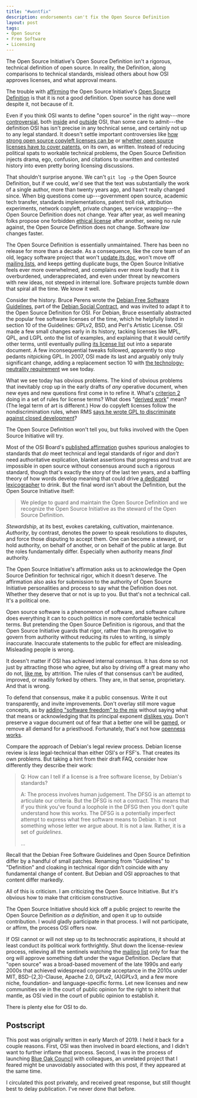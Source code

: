 ```yaml
---
title: "#wontfix"
description: endorsements can't fix the Open Source Definition
layout: post
tags:
- Open Source
- Free Software
- Licensing
---
```


<aside class="brief" markdown="1">
The Open Source Initiative's Open Source Definition isn't a rigorous, technical definition of open source.  In reality, the Definition, along comparisons to technical standards, mislead others about how OSI approves licenses, and what approval means.
</aside>

The trouble with [affirming](https://opensource.org/OSD_Affirmation) the Open Source Initiative's [Open Source Definition](https://opensource.org/osd) is that it is not a good definition.  Open source has done well despite it, not because of it.

Even if you think OSI wants to define "open source" in the right way---more [controversial](https://twitter.com/monkchips/status/247584170967175169), both [inside](https://wiki.opensource.org/bin/Main/Open+Source+Initiative+Working+Groups/Beyond+Licensing+Working+Group+Proposal/) and [outside](https://medium.com/@nayafia/i-hate-the-term-open-source-a65fd481a95) OSI, than some care to admit---the definition OSI has isn't precise in any technical sense, and certainly not up to any legal standard.  It doesn't settle important controversies like [how strong open source copyleft licenses can be](https://writing.kemitchell.com/2018/11/05/OSD-Copyleft-Regulation.html) or [whether open source licenses have to cover patents](http://stlr.org/2018/10/15/the-truth-about-oss-frand-by-all-indications-compatible-models-in-standards-settings/), on its own, as written.  Instead of reducing political spats to workable technical problems, the Open Source Definition injects drama, ego, confusion, and citations to unwritten and contested history into even pretty boring licensing discussions.

That shouldn't surprise anyone.  We can't `git log -p` the Open Source Definition, but if we could, we'd see that the text was substantially the work of a single author, more than twenty years ago, and hasn't really changed since.  When big questions come up---government open source, academic tech transfer, standards implementations, patent troll risk, attribution experiments, network copyleft, private changes, service wrapping---the Open Source Definition does not change.  Year after year, as well meaning folks propose one forbidden [ethical license](https://en.wikipedia.org/wiki/Hacktivismo_Enhanced-Source_Software_License_Agreement) after another, seeing no rule against, the Open Source Definition does not change.  Software _law_ changes faster.

The Open Source Definition is essentially unmaintained.  There has been no release for more than a decade.  As a consequence, like the core team of an old, legacy software project that won't [update its doc](https://opensource.org/approval), won't move off [mailing lists](https://opensource.org/lists), and keeps getting duplicate bugs, the Open Source Initiative feels ever more overwhelmed, and complains ever more loudly that it is overburdened, underappreciated, and even under threat by newcomers with new ideas, not steeped in internal lore.  Software projects tumble down that spiral all the time.  We know it well.

Consider the history.  Bruce Perens wrote the [Debian Free Software Guidelines](https://www.debian.org/social_contract#guidelines), part of the [Debian Social Contract](https://www.debian.org/social_contract), and was invited to adapt it to the Open Source Definition for OSI.  For Debian, Bruce essentially abstracted the popular free software licenses of the time, which he helpfully listed in section 10 of the Guidelines: GPLv2, BSD, and Perl's Artistic License.  OSI made a few small changes early in its history, tacking licenses like MPL, QPL, and LGPL onto the list of examples, and explaining that it would certify other terms, until eventually pulling [its license list](https://opensource.org/licenses) out into a separate document.  A few inconsequential tweaks followed, apparently to stop pedants nitpicking GPL.  In 2007, OSI made its last and arguably only truly significant change, adding a replacement section 10 with [the technology-neutrality requirement](https://opensource.org/osd#technology-neutral) we see today.

What we see today has obvious problems.  The kind of obvious problems that inevitably crop up in the early drafts of _any_ operative document, when new eyes and new questions first come in to refine it.  What's [criterion 2](https://opensource.org/osd#include-source-code) doing in a set of rules for license terms?  What does "[derived work](https://opensource.org/osd#derived-works)" mean?  (The legal term of art is different.)  How do copyleft licenses follow the nondiscrimination rules, when RMS [says he wrote GPL to discriminate against closed development](https://www.gnu.org/philosophy/pragmatic.en.html)?

The Open Source Definition won't tell you, but folks involved with the Open Source Initiative will try.

Most of the OSI Board's [published affirmation](https://opensource.org/OSD_Affirmation) gushes spurious analogies to standards that _do_ meet technical and legal standards of rigor and _don't_ need authoritative explication, blanket assertions that progress and trust are impossible in open source without consensus around such a rigorous standard, though that's exactly the story of the last ten years, and a baffling theory of how words develop meaning that could drive [a dedicated lexicographer](https://www.youtube.com/watch?v=5EeQEqqj-dI) to drink.  But the final word isn't about the Definition, but the Open Source Initiative itself:

> We pledge to guard and maintain the Open Source Definition and we recognize the Open Source Initiative as the steward of the Open Source Definition.

_Stewardship_, at its best, evokes caretaking, cultivation, maintenance.  _Authority_, by contrast, denotes the power to speak resolutions to disputes, and force those disputing to accept them.  One can become a steward, or hold authority, on behalf of another, or on behalf of the public at large.  But the roles fundamentally differ.  Especially when authority means _final_ authority.

The Open Source Initiative's affirmation asks us to acknowledge the Open Source Definition for technical rigor, which it doesn't deserve.  The affirmation also asks for submission to the authority of Open Source Initiative personalities and process to say what the Definition does not.  Whether they deserve that or not is up to you.  But that's not a technical call.  It's a political one.

Open source software is a phenomenon of software, and software culture does everything it can to couch politics in more comfortable technical terms.  But pretending the Open Source Definition is rigorous, and that the Open Source Initiative guards that rigor, rather than its prerogative to govern from authority without reducing its rules to writing, is simply inaccurate.  Inaccurate statements to the public for effect are misleading.  Misleading people is wrong.

It doesn't matter if OSI has achieved internal consensus.  It has done so not just by attracting those who agree, but also by driving off a great many who do not, [like me](http://lists.opensource.org/pipermail/license-review_lists.opensource.org/2019-February/003978.html), by attrition.  The rules of that consensus can't be audited, improved, or readily forked by others.  They are, in that sense, proprietary.  And that is wrong.

To defend that consensus, make it a public consensus.  Write it out transparently, and invite improvements.  Don't overlay still more vague concepts, as by [adding "software freedom" to the mix](http://lists.opensource.org/pipermail/license-discuss_lists.opensource.org/2018-December/020157.html) without saying what that means or acknowledging that its principal exponent [dislikes you](https://www.gnu.org/philosophy/open-source-misses-the-point.en.html).  Don't preserve a vague document out of fear that a better one will be [gamed](http://lists.opensource.org/pipermail/license-review_lists.opensource.org/2017-October/003198.html), or remove all demand for a priesthood.  Fortunately, that's not how [openness](https://www.rosenlaw.com/oslbook.htm) [works](https://www.amazon.com/dp/B06ZYZY8W6/).

Compare the approach of Debian's legal review process.  Debian license review is _less_ legal-technical than either OSI's or FSF's.  That creates its own problems.  But taking a hint from their draft FAQ, consider how differently they describe their work:

> Q: How can I tell if a license is a free software license, by Debian's standards?
>
> A: The process involves human judgement.  The DFSG is an attempt to articulate our criteria.  But the DFSG is not a contract.  This means that if you think you've found a loophole in the DFSG then you don't quite understand how this works.  The DFSG is a potentially imperfect attempt to express what free software means to Debian.  It is not something whose letter we argue about. It is not a law.  Rather, it is a set of _guidelines_.
>
> ...

Recall that the Debian Free Software Guidelines and Open Source Definition differ by a handful of small patches.  Renaming from "Guidelines" to "Definition" and cloaking in technical rigor didn't coincide with any fundamental change of content.  But Debian and OSI approaches to that content differ markedly.

All of this is criticism.  I am criticizing the Open Source Initiative.  But it's obvious how to make that criticism constructive.

The Open Source Initiative should kick off a public project to rewrite the Open Source Definition _as a definition_, and open it up to outside contribution.  I would gladly participate in that process.  I will not participate, or affirm, the process OSI offers now.

If OSI cannot or will not step up to its technocratic aspirations, it should at least conduct its political work forthrightly.  Shut down the license-review process, relieving all the sentinels watching the [mailing list](http://lists.opensource.org/pipermail/license-review_lists.opensource.org/) only for fear the org will approve something daft under the vague Definition.  Declare that "open source" was a broad-based movement of the late 1990s and early 2000s that achieved widespread corporate acceptance in the 2010s under MIT, BSD-{2,3}-Clause, Apache 2.0, GPLv2, (A)GPLv3, and a few more niche, foundation- and language-specific forms.  Let new licenses and new communities vie in the court of public opinion for the right to inherit that mantle, as OSI vied in the court of public opinion to establish it.

There is plenty else for OSI to do.

## Postscript

This post was originally written in early March of 2019.  I held it back for a couple reasons.  First, OSI was then involved in board elections, and I didn't want to further inflame that process.  Second, I was in the process of launching [Blue Oak Council](https://blueoakcouncil.org) with colleagues, an unrelated project that I feared might be unavoidably associated with this post, if they appeared at the same time.

I circulated this post privately, and received great response, but still thought best to delay publication.  I've never done that before.
